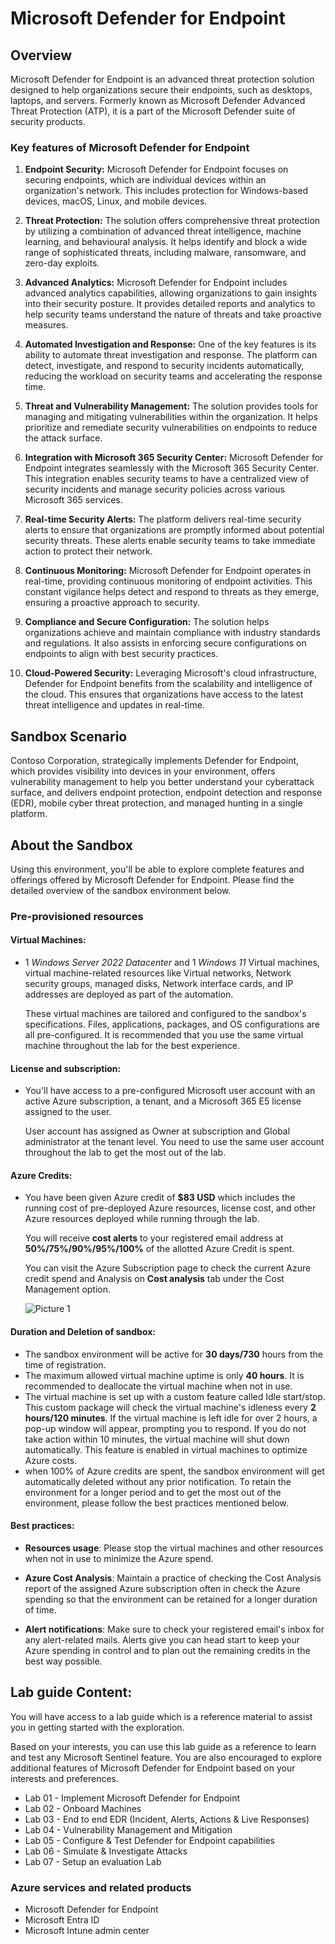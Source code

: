 # Microsoft Defender for Endpoint 

## Overview

Microsoft Defender for Endpoint is an advanced threat protection solution designed to help organizations secure their endpoints, such as desktops, laptops, and servers. Formerly known as Microsoft Defender Advanced Threat Protection (ATP), it is a part of the Microsoft Defender suite of security products. 

### Key features of Microsoft Defender for Endpoint

1. **Endpoint Security:** Microsoft Defender for Endpoint focuses on securing endpoints, which are individual devices within an organization's network. This includes protection for Windows-based devices, macOS, Linux, and mobile devices.

2. **Threat Protection:** The solution offers comprehensive threat protection by utilizing a combination of advanced threat intelligence, machine learning, and behavioural analysis. It helps identify and block a wide range of sophisticated threats, including malware, ransomware, and zero-day exploits.

3. **Advanced Analytics:** Microsoft Defender for Endpoint includes advanced analytics capabilities, allowing organizations to gain insights into their security posture. It provides detailed reports and analytics to help security teams understand the nature of threats and take proactive measures.

4. **Automated Investigation and Response:** One of the key features is its ability to automate threat investigation and response. The platform can detect, investigate, and respond to security incidents automatically, reducing the workload on security teams and accelerating the response time.

5. **Threat and Vulnerability Management:** The solution provides tools for managing and mitigating vulnerabilities within the organization. It helps prioritize and remediate security vulnerabilities on endpoints to reduce the attack surface.

6. **Integration with Microsoft 365 Security Center:** Microsoft Defender for Endpoint integrates seamlessly with the Microsoft 365 Security Center. This integration enables security teams to have a centralized view of security incidents and manage security policies across various Microsoft 365 services.

7. **Real-time Security Alerts:** The platform delivers real-time security alerts to ensure that organizations are promptly informed about potential security threats. These alerts enable security teams to take immediate action to protect their network.

8. **Continuous Monitoring:** Microsoft Defender for Endpoint operates in real-time, providing continuous monitoring of endpoint activities. This constant vigilance helps detect and respond to threats as they emerge, ensuring a proactive approach to security.

9. **Compliance and Secure Configuration:** The solution helps organizations achieve and maintain compliance with industry standards and regulations. It also assists in enforcing secure configurations on endpoints to align with best security practices.

10. **Cloud-Powered Security:** Leveraging Microsoft's cloud infrastructure, Defender for Endpoint benefits from the scalability and intelligence of the cloud. This ensures that organizations have access to the latest threat intelligence and updates in real-time.


## Sandbox Scenario
Contoso Corporation, strategically implements Defender for Endpoint, which provides visibility into devices in your environment, offers vulnerability management to help you better understand your cyberattack surface, and delivers endpoint protection, endpoint detection and response (EDR), mobile cyber threat protection, and managed hunting in a single platform.

## About the Sandbox

Using this environment, you'll be able to explore complete features and offerings offered by Microsoft Defender for Endpoint. Please find the detailed overview of the sandbox environment below.

### Pre-provisioned resources

#### **Virtual Machines:**

- 1 *Windows Server 2022 Datacenter* and 1 *Windows 11* Virtual machines, virtual machine-related resources like Virtual networks, Network security groups, managed disks, Network interface cards, and IP addresses are deployed as part of the automation.

  These virtual machines are tailored and configured to the sandbox's specifications. Files, applications, packages, and OS configurations are all pre-configured. It is recommended that you use the same virtual machine throughout the lab for the best experience.

#### **License and subscription:**

- You'll have access to a pre-configured Microsoft user account with an active Azure subscription, a tenant, and a Microsoft 365 E5 license assigned to the user. 
   
  User account has assigned as Owner at subscription and Global administrator at the tenant level. You need to use the same user account throughout the lab to get the most out of the lab. 

#### **Azure Credits:**

- You have been given Azure credit of **$83 USD** which includes the running cost of pre-deployed Azure resources, license cost, and other Azure resources deployed while running through the lab.

  You will receive **cost alerts** to your registered email address at **50%/75%/90%/95%/100%** of the allotted Azure Credit is spent.

  You can visit the Azure Subscription page to check the current Azure credit spend and Analysis on **Cost analysis** tab under the Cost Management option.

  ![Picture 1](/Instructions/Media/o1.jpg)

#### **Duration and Deletion of sandbox:**  

- The sandbox environment will be active for **30 days/730** hours from the time of registration. 
- The maximum allowed virtual machine uptime is only **40 hours**. It is recommended to deallocate the virtual machine when not in use.
- The virtual machine is set up with a custom feature called Idle start/stop. This custom package will check the virtual machine's idleness every **2 hours/120 minutes**. If the virtual machine is left idle for over 2 hours, a pop-up window will appear, prompting you to respond. If you do not take action within 10 minutes, the virtual machine will shut down automatically.  This feature is enabled in virtual machines to optimize Azure costs.
- when 100% of Azure credits are spent, the sandbox environment will get automatically deleted without any prior notification. To retain the environment for a longer period and to get the most out of the environment, please follow the best practices mentioned below.

#### **Best practices:** 

- **Resources usage**: Please stop the virtual machines and other resources when not in use to minimize the Azure spend.

- **Azure Cost Analysis**: Maintain a practice of checking the Cost Analysis report of the assigned Azure subscription often in check the Azure spending so that the environment can be retained for a longer duration of time.

- **Alert notifications**: Make sure to check your registered email's inbox for any alert-related mails. Alerts give you can head start to keep your Azure spending in control and to plan out the remaining credits in the best way possible.

## Lab guide Content:

You will have access to a lab guide which is a reference material to assist you in getting started with the exploration. 

Based on your interests, you can use this lab guide as a reference to learn and test any Microsoft Sentinel feature.  You are also encouraged to explore additional features of Microsoft Defender for Endpoint based on your interests and preferences.


- Lab 01 - Implement Microsoft Defender for Endpoint
- Lab 02 - Onboard Machines
- Lab 03 - End to end EDR (Incident, Alerts, Actions & Live Responses)
- Lab 04 - Vulnerability Management and Mitigation
- Lab 05 - Configure & Test Defender for Endpoint capabilities
- Lab 06 - Simulate & Investigate Attacks
- Lab 07 - Setup an evaluation Lab

### Azure services and related products

- Microsoft Defender for Endpoint
- Microsoft Entra ID
- Microsoft Intune admin center

